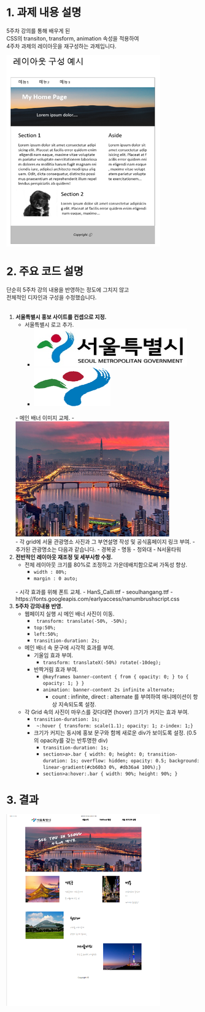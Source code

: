 # 1. 과제 내용 설명
5주차 강의를 통해 배우게 된 <br>
CSS의 transiton, transform, animation 속성을 적용하여 <br>
4주차 과제의 레이아웃을 재구성하는 과제입니다. <br>

<a href="#"><img src="./example/Example.png" width="400px" height="500px" alt="Original_Image"></a>

# 2. 주요 코드 설명
단순히 5주차 강의 내용을 반영하는 정도에 그치지 않고 <br>
전체적인 디자인과 구성을 수정했습니다.<br><br>

1. **서울특별시 홍보 사이트를 컨셉으로 지정.**
    - 서울특별시 로고 추가.
        - <a href="#"><img src="./images/seoul_logo.png" width="400px" height="100px" alt="seoul_logo"></a>
        - <a href="#"><img src="./images/seoul_title.png" width="200px" height="100px" alt="seoul_title"></a>
    <br>
    - 메인 배너 이미지 교체.
        - <a href="#"><img src="./images/seoulnight.png" width="400px" height="300px" alt="seoul_night"></a>
    <br>
    - 각 grid에 서울 관광명소 사진과 그 부연설명 작성 및 공식홈페이지 링크 부여.
        - 추가된 관광명소는 다음과 같습니다.
            - 경복궁
            - 명동
            - 청와대
            - N서울타워
    <br>
2. **전반적인 레이아웃 재조정 및 세부사항 수정.**
    - 전체 레이아웃 크기를 80%로 조정하고 가운데배치함으로써 가독성 향상.
        - ``` width : 80%; ```
        - ``` margin : 0 auto; ```
    <br>
    - 시각 효과를 위해 폰트 교체.
        - HanS_Calli.ttf
        - seoulhangang.ttf
        - <a> https://fonts.googleapis.com/earlyaccess/nanumbrushscript.css </a>
3. **5주차 강의내용 반영.**
    - 웹페이지 실행 시 메인 배너 사진이 이동.
        - ``` transform: translate(-50%, -50%);```
        - ``` top:50%; ```
        - ``` left:50%; ```
        - ``` transition-duration: 2s; ```
    - 메인 배너 속 문구에 시각적 효과를 부여.
        - 기울임 효과 부여.
            - ``` transform: translateX(-50%) rotate(-10deg); ```
        - 반짝거림 효과 부여.
            - ``` @keyframes banner-content { from { opacity: 0; } to { opacity: 1; } } ```
            - ``` animation: banner-content 2s infinite alternate; ```
                - count : infinite, direct : alternate 를 부여하여 애니메이션이 항상 지속되도록 설정.
    - 각 Grid 속의 사진이 마우스를 갖다대면 (hover) 크기가 커지는 효과 부여.
        - ``` transition-duration: 1s;  ```
        - ``` ~:hover { transform: scale(1.1); opacity: 1; z-index: 1;}```
        - 크기가 커지는 동시에 홍보 문구와 함께 새로운 div가 보이도록 설정. (0.5의 opacity를 갖는 반투명한 div)
            - ``` transition-duration: 1s;  ```
            - ``` section>a>.bar { width: 0; height: 0; transition-duration: 1s; overflow: hidden; opacity: 0.5; background: linear-gradient(#cb60b3 0%, #db36a4 100%);} ```
            - ``` section>a:hover:.bar { width: 90%; height: 90%; } ```

# 3. 결과

<a href="#"><img src="./example/Final.png" width="400px" height="500px" alt="Final_Image"></a>